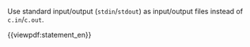 Use standard input/output (`stdin`/`stdout`) as input/output files instead of `c.in`/`c.out`.

{{viewpdf:statement_en}}